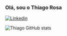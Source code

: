 ### Olá, sou o Thiago Rosa ###

[![Linkedin](https://img.shields.io/badge/LinkedIn-0077B5?style=for-the-badge&logo=linkedin&logoColor=white)](https://www.linkedin.com/in/thiago-rosa-b53b1526b/)

![Thiago GitHub stats](https://github-readme-stats.vercel.app/api?username=ThiagoRosa21&show_icons=true&theme=radical)
